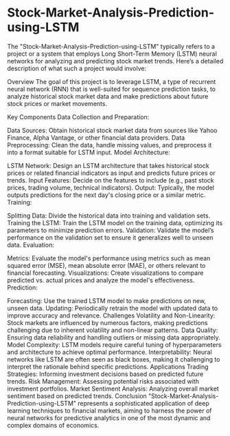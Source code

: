# Stock-Market-Analysis-Prediction-using-LSTM
The "Stock-Market-Analysis-Prediction-using-LSTM" typically refers to a project or a system that employs Long Short-Term Memory (LSTM) neural networks for analyzing and predicting stock market trends. Here’s a detailed description of what such a project would involve:

Overview
The goal of this project is to leverage LSTM, a type of recurrent neural network (RNN) that is well-suited for sequence prediction tasks, to analyze historical stock market data and make predictions about future stock prices or market movements.

Key Components
Data Collection and Preparation:

Data Sources: Obtain historical stock market data from sources like Yahoo Finance, Alpha Vantage, or other financial data providers.
Data Preprocessing: Clean the data, handle missing values, and preprocess it into a format suitable for LSTM input.
Model Architecture:

LSTM Network: Design an LSTM architecture that takes historical stock prices or related financial indicators as input and predicts future prices or trends.
Input Features: Decide on the features to include (e.g., past stock prices, trading volume, technical indicators).
Output: Typically, the model outputs predictions for the next day's closing price or a similar metric.
Training:

Splitting Data: Divide the historical data into training and validation sets.
Training the LSTM: Train the LSTM model on the training data, optimizing its parameters to minimize prediction errors.
Validation: Validate the model’s performance on the validation set to ensure it generalizes well to unseen data.
Evaluation:

Metrics: Evaluate the model's performance using metrics such as mean squared error (MSE), mean absolute error (MAE), or others relevant to financial forecasting.
Visualizations: Create visualizations to compare predicted vs. actual prices and analyze the model's effectiveness.
Prediction:

Forecasting: Use the trained LSTM model to make predictions on new, unseen data.
Updating: Periodically retrain the model with updated data to improve accuracy and relevance.
Challenges
Volatility and Non-Linearity: Stock markets are influenced by numerous factors, making predictions challenging due to inherent volatility and non-linear patterns.
Data Quality: Ensuring data reliability and handling outliers or missing data appropriately.
Model Complexity: LSTM models require careful tuning of hyperparameters and architecture to achieve optimal performance.
Interpretability: Neural networks like LSTM are often seen as black boxes, making it challenging to interpret the rationale behind specific predictions.
Applications
Trading Strategies: Informing investment decisions based on predicted future trends.
Risk Management: Assessing potential risks associated with investment portfolios.
Market Sentiment Analysis: Analyzing overall market sentiment based on predicted trends.
Conclusion
"Stock-Market-Analysis-Prediction-using-LSTM" represents a sophisticated application of deep learning techniques to financial markets, aiming to harness the power of neural networks for predictive analytics in one of the most dynamic and complex domains of economics.
